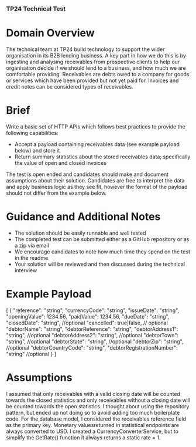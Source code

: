 ### TP24 Technical Test

# Domain Overview
The technical team at TP24 build technology to support the wider organisation in its B2B lending
business. A key part in how we do this is by ingesting and analysing receivables from
prospective clients to help our organisation decide if we should lend to a business, and how
much we are comfortable providing.
Receivables are debts owed to a company for goods or services which have been provided but
not yet paid for. Invoices and credit notes can be considered types of receivables.

# Brief
Write a basic set of HTTP APIs which follows best practices to provide the following capabilities:
- Accept a payload containing receivables data (see example payload below) and store it
- Return summary statistics about the stored receivables data; specifically the value of
open and closed invoices

The test is open ended and candidates should make and document assumptions about their
solution. Candidates are free to interpret the data and apply business logic as they see fit,
however the format of the payload should not differ from the example below.

# Guidance and Additional Notes
- The solution should be easily runnable and well tested
- The completed test can be submitted either as a GitHub repository or as a zip via email
- We encourage candidates to note how much time they spend on the test in the readme
- Your solution will be reviewed and then discussed during the technical interview

# Example Payload
[
{
"reference": "string",
"currencyCode": "string",
"issueDate": "string",
"openingValue": 1234.56,
"paidValue": 1234.56,
"dueDate": "string",
"closedDate": "string", //optional
"cancelled": true|false, // optional
"debtorName": "string",
"debtorReference": "string",
"debtorAddress1": "string", //optional
"debtorAddress2": "string", //optional
"debtorTown": "string", //optional
"debtorState": "string", //optional
"debtorZip": "string", //optional
"debtorCountryCode": "string",
"debtorRegistrationNumber": "string" //optional
}
]

# Assumptions
I assumed that only receivables with a valid closing date will be counted towards the closed statistics and only receivables without a closing date will be counted towards the open statistics.
I thought about using the repository pattern, but ended up not doing so to avoid adding too much boilerplate code.
For the database model, I considered the receivables reference field as the primary key.
Monetary values ​​returned in statistical endpoints are always converted to USD. I created a CurrencyConverterService, but to simplify the GetRate() function it always returns a static rate = 1.